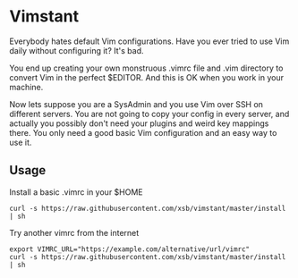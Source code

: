 # Vimstant

Everybody hates default Vim configurations. Have you ever tried to use
Vim daily without configuring it? It's bad.

You end up creating your own monstruous .vimrc file and .vim directory
to convert Vim in the perfect $EDITOR. And this is OK when you work in
your machine.

Now lets suppose you are a SysAdmin and you use Vim over SSH on different
servers. You are not going to copy your config in every server, and
actually you possibly don't need your plugins and weird key mappings there.
You only need a good basic Vim configuration and an easy way to use it.

## Usage

Install a basic .vimrc in your $HOME

    curl -s https://raw.githubusercontent.com/xsb/vimstant/master/install | sh

Try another vimrc from the internet

    export VIMRC_URL="https://example.com/alternative/url/vimrc"
    curl -s https://raw.githubusercontent.com/xsb/vimstant/master/install | sh

